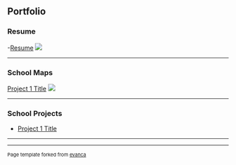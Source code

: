 ## Portfolio

### Resume
-[Resume](/sample_page)
<img src="pdf/Christopher Rilling Geologist 2-18-19.pdf?raw=true"/>

---

### School Maps 

[Project 1 Title](/sample_page)
<img src="images/dummy_thumbnail.jpg?raw=true"/>

---


### School Projects

- [Project 1 Title](http://example.com/)


---




---
<p style="font-size:11px">Page template forked from <a href="https://github.com/evanca/quick-portfolio">evanca</a></p>
<!-- Remove above link if you don't want to attibute -->
